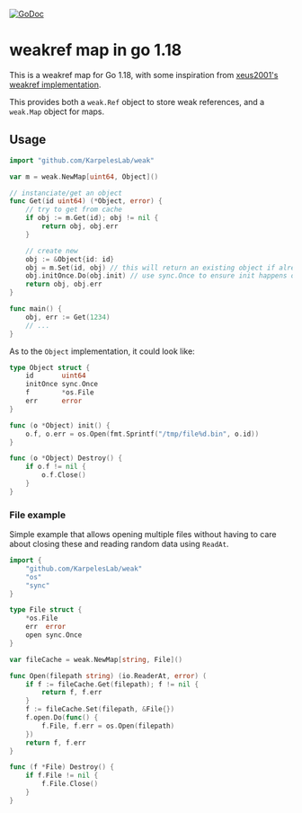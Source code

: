 [![GoDoc](https://godoc.org/github.com/KarpelesLab/weak?status.svg)](https://godoc.org/github.com/KarpelesLab/weak)

# weakref map in go 1.18

This is a weakref map for Go 1.18, with some inspiration from [xeus2001's weakref implementation](https://github.com/xeus2001/go-weak).

This provides both a `weak.Ref` object to store weak references, and a `weak.Map` object for maps.

## Usage

```go
import "github.com/KarpelesLab/weak"

var m = weak.NewMap[uint64, Object]()

// instanciate/get an object
func Get(id uint64) (*Object, error) {
	// try to get from cache
	if obj := m.Get(id); obj != nil {
		return obj, obj.err
	}

	// create new
	obj := &Object{id: id}
	obj = m.Set(id, obj) // this will return an existing object if already existing
	obj.initOnce.Do(obj.init) // use sync.Once to ensure init happens only once
	return obj, obj.err
}

func main() {
	obj, err := Get(1234)
	// ...
}
```

As to the `Object` implementation, it could look like:

```go
type Object struct {
	id       uint64
	initOnce sync.Once
	f        *os.File
	err      error
}

func (o *Object) init() {
	o.f, o.err = os.Open(fmt.Sprintf("/tmp/file%d.bin", o.id))
}

func (o *Object) Destroy() {
	if o.f != nil {
		o.f.Close()
	}
}
```

### File example

Simple example that allows opening multiple files without having to care about closing these and reading random data using `ReadAt`.

```go
import {
	"github.com/KarpelesLab/weak"
	"os"
	"sync"
}

type File struct {
	*os.File
	err  error
	open sync.Once
}

var fileCache = weak.NewMap[string, File]()

func Open(filepath string) (io.ReaderAt, error) (
	if f := fileCache.Get(filepath); f != nil {
		return f, f.err
	}
	f := fileCache.Set(filepath, &File{})
	f.open.Do(func() {
		f.File, f.err = os.Open(filepath)
	})
	return f, f.err
}

func (f *File) Destroy() {
	if f.File != nil {
		f.File.Close()
	}
}
```
